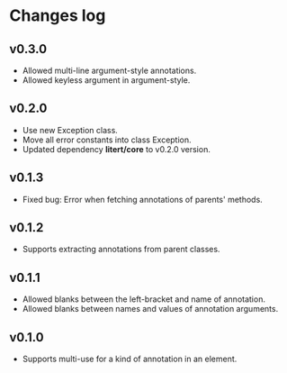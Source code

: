 # Changes log

## v0.3.0

- Allowed multi-line argument-style annotations.
- Allowed keyless argument in argument-style.

## v0.2.0

- Use new Exception class.
- Move all error constants into class Exception.
- Updated dependency **litert/core** to v0.2.0 version.

## v0.1.3

- Fixed bug: Error when fetching annotations of parents' methods.

## v0.1.2

- Supports extracting annotations from parent classes.

## v0.1.1

- Allowed blanks between the left-bracket and name of annotation.
- Allowed blanks between names and values of annotation arguments.

## v0.1.0

- Supports multi-use for a kind of annotation in an element.
